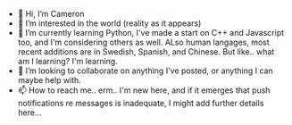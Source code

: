 - 👋 Hi, I’m Cameron
- 👀 I’m interested in the world (reality as it appears)
- 🌱 I’m currently learning Python, I've made a start on C++ and Javascript too, and I'm considering others as well. ALso human langages, most recent additions are in Swedish, Spanish, and Chinese. But like.. what am I learning? I'm learning.
- 💞️ I’m looking to collaborate on anything I've posted, or anything I can maybe help with. 
- 📫 How to reach me.. erm.. I'm new here, and if it emerges that push notifications re messages is inadequate, I might add further details here...

<!---
CJKalani/CJKalani is a ✨ special ✨ repository because its `README.md` (this file) appears on your GitHub profile.
You can click the Preview link to take a look at your changes.
--->

